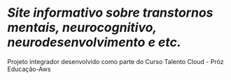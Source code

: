 # *Site informativo sobre transtornos mentais, neurocognitivo, neurodesenvolvimento e etc.*
Projeto integrador desenvolvido como parte do Curso Talento Cloud - Próz Educação-Aws
